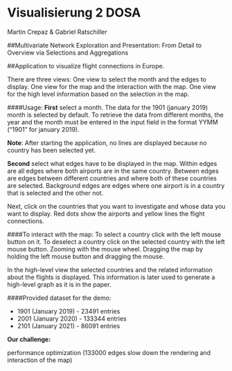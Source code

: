 # Visualisierung 2 DOSA

Martin Crepaz & Gabriel Ratschiller

##Multivariate Network Exploration and Presentation: From Detail to Overview via Selections and Aggregations

##Application to visualize flight connections in Europe.

There are three views:
One view to select the month and the edges to display.
One view for the map and the interaction with the map.
One view for the high level information based on the selection in the map.

####Usage:
**First** select a month. The data for the 1901 (january 2019) month is selected by default. To retrieve the data from different months, the year and the month must be entered in the input field in the format YYMM (“1901” for january 2019).

**Note**: After starting the application, no lines are displayed because no country has been selected yet.

**Second** select what edges have to be displayed in the map.
Within edges are all edges where both airports are in the same country.
Between edges are edges between different countries and where both of these countries are selected.
Background edges are edges where one airport is in a country that is selected and the other not.

Next, click on the countries that you want to investigate and whose data you want to display. Red dots show the airports and yellow lines the flight connections.

####To interact with the map:
To select a country click with the left mouse button on it.
To deselect a country click on the selected country with the left mouse button.
Zooming with the mouse wheel.
Dragging the map by holding the left mouse button and dragging the mouse.

In the high-level view the selected countries and the related information about the flights is displayed. This information is later used to generate a high-level graph as it is in the paper.

####Provided dataset for the demo:
- 1901 (January 2019) - 23491 entries
- 2001 (January 2020) - 133344 entries
- 2101 (January 2021) - 86091 entries

**Our challenge:**

performance optimization (133000 edges slow down the rendering and interaction of the map)
